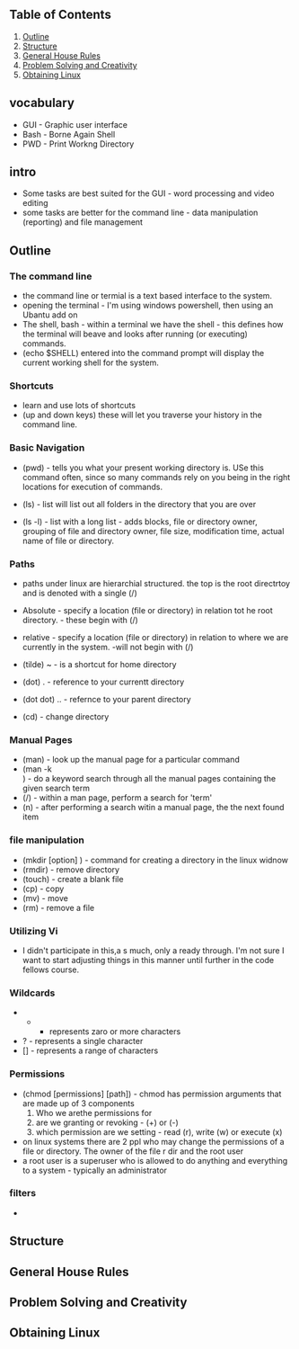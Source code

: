 
## Table of Contents
1. [Outline](#Outline)
1. [Structure](#Structure)
1. [General House Rules](#General-House-Rules)
1. [Problem Solving and Creativity](#Problem-Solving-and-Creativity)
1. [Obtaining Linux](#Obtaining-Linux)

## vocabulary
- GUI - Graphic user interface
- Bash - Borne Again Shell
- PWD - Print Workng Directory


## intro
- Some tasks are best suited for the GUI - word processing and video editing
- some tasks are better for the command line - data manipulation (reporting) and file management

## Outline
### The command line
- the command line or termial is a text based interface to the system.
- opening the terminal - I'm using windows powershell, then using an Ubantu add on
- The shell, bash - within a terminal we have the shell - this defines how the terminal will beave and looks after running (or executing) commands.
- (echo $SHELL) entered into the command prompt will display the current working shell for the system.

### Shortcuts
- learn and use lots of shortcuts
- (up and down keys) these will let you traverse your history in the command line.

### Basic Navigation
- (pwd) - tells you what your present working directory is. USe this command often, since so many commands rely on you being in the right locations for execution of commands.

- (ls) - list will list out all folders in the directory that you are over
- (ls -l) - list with a long list - adds blocks, file or directory owner, grouping of file and directory owner, file size, modification time, actual name of file or directory.

### Paths
- paths under linux are hierarchial structured.  the top is the root directrtoy and is denoted with a single (/)
- Absolute - specify a location (file or directory) in relation tot he root directory. - these begin with (/)
- relative - specify a location (file or directory) in relation to where we are currently in the system. -will not begin with (/)
- (tilde) ~ - is a shortcut for home directory
- (dot) . - reference to your currentt directory
- (dot dot) .. - refernce to your parent directory

- (cd) - change directory

### Manual Pages
- (man<command>) - look up the manual page for a particular command
- (man -k <search term>) - do a keyword search through all the manual pages containing the given search term
- (/<term>) - within a man page, perform a search for 'term'
- (n) - after performing a search witin a manual page, the the next found item

### file manipulation
- (mkdir [option] <directory>) - command for creating a directory in the linux widnow
- (rmdir) - remove directory
- (touch) - create a blank file
- (cp) - copy
- (mv) - move
- (rm) - remove a file

### Utilizing Vi
- I didn't participate in this,a s much, only a ready through. I'm not sure I want to start adjusting things in this manner until further in the code fellows course.

### Wildcards
- * - represents zaro or more characters
- ? - represents a single character
- [] - represents a range of characters

### Permissions
- (chmod [permissions] [path]) -  chmod has permission arguments that are made up of 3 components
    1. Who we arethe permissions for
    2. are we granting or revoking - (+) or (-)
    3. which permission are we setting - read (r), write (w) or execute (x)
- on linux systems there are 2 ppl who may change the permissions of a file or directory. The owner of the file r dir and the root user
- a root user is a superuser who is allowed to do anything and everything to a system - typically an administrator

### filters
- 

## Structure


## General House Rules


## Problem Solving and Creativity


## Obtaining Linux


